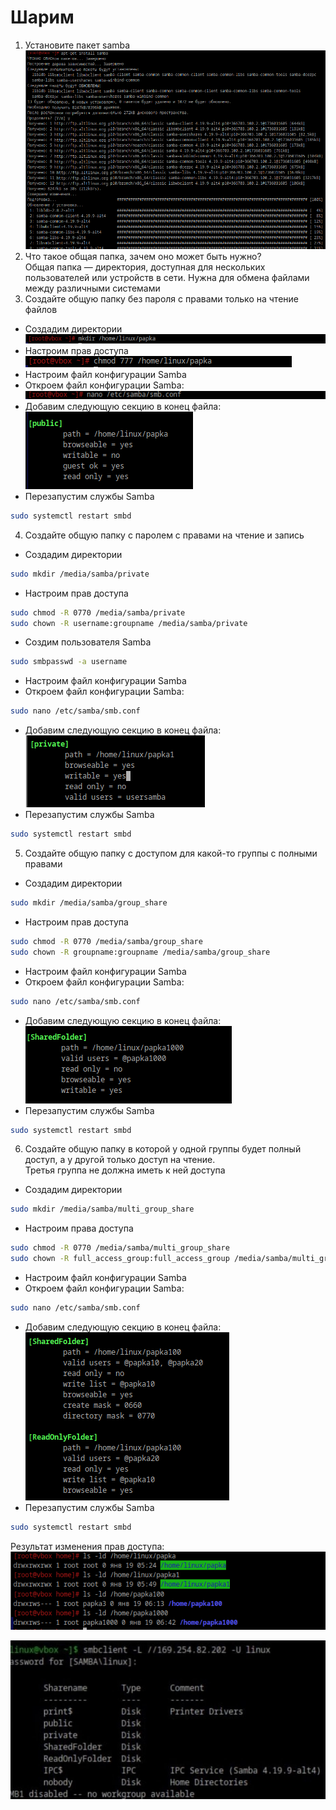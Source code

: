 
# Шарим


1. Установите пакет samba<br />
![alt text](https://github.com/kryffaer/Tasks_241/blob/my_reply/8-Samba/screenshots/1.png?raw=true)<br />
2. Что такое общая папка, зачем оно может быть нужно?<br />
Общая папка — директория, доступная для нескольких пользователей или устройств в сети. Нужна для обмена файлами между различными системами<br /> 
3. Создайте общую папку без пароля с правами только на чтение файлов<br />
* Создадим директории<br />
![alt text](https://github.com/kryffaer/Tasks_241/blob/my_reply/8-Samba/screenshots/2.png?raw=true)<br />
* Настроим прав доступа<br />
![alt text](https://github.com/kryffaer/Tasks_241/blob/my_reply/8-Samba/screenshots/3.png?raw=true)<br />
* Настроим файл конфигурации Samba<br />
* Откроем файл конфигурации Samba:<br />
![alt text](https://github.com/kryffaer/Tasks_241/blob/my_reply/8-Samba/screenshots/4.png?raw=true)<br />
* Добавим следующую секцию в конец файла:<br />
![alt text](https://github.com/kryffaer/Tasks_241/blob/my_reply/8-Samba/screenshots/5.png?raw=true)<br />
* Перезапустим службы Samba
```sh
sudo systemctl restart smbd
```
4. Создайте общую папку с паролем с правами на чтение и запись<br />
* Создадим директории
```sh
sudo mkdir /media/samba/private
```
* Настроим прав доступа
```sh
sudo chmod -R 0770 /media/samba/private
sudo chown -R username:groupname /media/samba/private
```
* Создим пользователя Samba
```sh
sudo smbpasswd -a username
```
* Настроим файл конфигурации Samba<br />
* Откроем файл конфигурации Samba:
```sh
sudo nano /etc/samba/smb.conf
```
* Добавим следующую секцию в конец файла:<br />
![alt text](https://github.com/kryffaer/Tasks_241/blob/my_reply/8-Samba/screenshots/8.png?raw=true)<br />
* Перезапустим службы Samba
```sh
sudo systemctl restart smbd
```
5. Создайте общую папку с доступом для какой-то группы с полными правами<br />
* Создадим директории
```sh
sudo mkdir /media/samba/group_share
```
* Настроим прав доступа
```sh
sudo chmod -R 0770 /media/samba/group_share
sudo chown -R groupname:groupname /media/samba/group_share
```
* Настроим файл конфигурации Samba<br />
* Откроем файл конфигурации Samba:
```sh
sudo nano /etc/samba/smb.conf
```
* Добавим следующую секцию в конец файла:<br />
![alt text](https://github.com/kryffaer/Tasks_241/blob/my_reply/8-Samba/screenshots/10.png?raw=true)<br />
* Перезапустим службы Samba
```sh
sudo systemctl restart smbd
```
6. Создайте общую папку в которой у одной группы будет полный доступ, а у другой только доступ на чтение.<br />
Третья группа не должна иметь к ней доступа
* Создадим директории
```sh
sudo mkdir /media/samba/multi_group_share
```
* Настроим права доступа
```sh
sudo chmod -R 0770 /media/samba/multi_group_share
sudo chown -R full_access_group:full_access_group /media/samba/multi_group_share
```
* Настроим файл конфигурации Samba<br />
* Откроем файл конфигурации Samba:
```sh
sudo nano /etc/samba/smb.conf
```
* Добавим следующую секцию в конец файла:<br />
![alt text](https://github.com/kryffaer/Tasks_241/blob/my_reply/8-Samba/screenshots/12.png?raw=true)<br />
* Перезапустим службы Samba
```sh
sudo systemctl restart smbd
```
Результат изменения прав доступа:<br />
![alt text](https://github.com/kryffaer/Tasks_241/blob/my_reply/8-Samba/screenshots/13.png?raw=true)<br />

![alt text](https://github.com/kryffaer/Tasks_241/blob/my_reply/8-Samba/screenshots/final.jpg?raw=true)<br />
